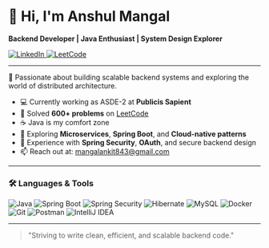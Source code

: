 # 👋 Hi, I'm Anshul Mangal

**Backend Developer | Java Enthusiast | System Design Explorer**

<p align="left"> 
  <a href="https://www.linkedin.com/in/anshul-mangal-30/" target="_blank">
    <img src="https://img.shields.io/badge/LinkedIn-0077B5?style=for-the-badge&logo=linkedin&logoColor=white" alt="LinkedIn" />
  </a>
  <a href="https://leetcode.com/u/mangalanshul1998/" target="_blank">
    <img src="https://img.shields.io/badge/LeetCode-FFA116?style=for-the-badge&logo=leetcode&logoColor=white" alt="LeetCode" />
  </a>
</p>


---

🔧 Passionate about building scalable backend systems and exploring the world of distributed architecture.

- 💻 Currently working as ASDE-2 at **Publicis Sapient**
- 🧠 Solved **600+ problems** on [LeetCode](https://leetcode.com/u/mangalanshul1998/)
- ☕ Java is my comfort zone
- 🧩 Exploring **Microservices**, **Spring Boot**, and **Cloud-native patterns**
- 🔐 Experience with **Spring Security**, **OAuth**, and secure backend design
- 📫 Reach out at: mangalankit843@gmail.com

---

### 🛠️ Languages & Tools

![Java](https://img.shields.io/badge/Java-%23ED8B00.svg?style=flat&logo=java&logoColor=white)
![Spring Boot](https://img.shields.io/badge/Spring%20Boot-6DB33F?style=flat&logo=spring-boot&logoColor=white)
![Spring Security](https://img.shields.io/badge/Spring%20Security-6DB33F?style=flat&logo=spring&logoColor=white)
![Hibernate](https://img.shields.io/badge/Hibernate-59666C?style=flat&logo=hibernate&logoColor=white)
![MySQL](https://img.shields.io/badge/MySQL-00758F?style=flat&logo=mysql&logoColor=white)
![Docker](https://img.shields.io/badge/Docker-2496ED?style=flat&logo=docker&logoColor=white)
![Git](https://img.shields.io/badge/Git-F05032?style=flat&logo=git&logoColor=white)
![Postman](https://img.shields.io/badge/Postman-FF6C37?style=flat&logo=postman&logoColor=white)
![IntelliJ IDEA](https://img.shields.io/badge/IntelliJ%20IDEA-000000?style=flat&logo=intellij-idea&logoColor=white)

---

> "Striving to write clean, efficient, and scalable backend code."
